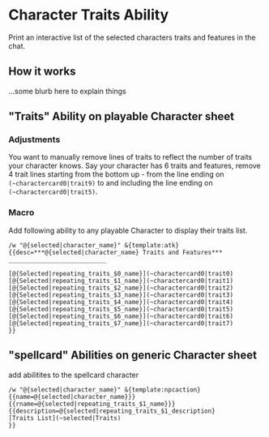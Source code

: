 # Character Traits Ability
Print an interactive list of the selected characters traits and features in the chat.

## How it works
...some blurb here to explain things

## "Traits" Ability on playable Character sheet

### Adjustments
You want to manually remove lines of traits to reflect the number of traits your character knows. Say your character has 6 traits and features, remove 4 trait lines starting from the bottom up - from the line ending on `(~charactercard0|trait9)` to and including the line ending on `(~charactercard0|trait5)`.

### Macro
Add following ability to any playable Character to display their traits list.



```
/w "@{selected|character_name}" &{template:atk} {{desc=***@{selected|character_name} Traits and Features***
___________________________

[@{Selected|repeating_traits_$0_name}](~charactercard0|trait0)
[@{Selected|repeating_traits_$1_name}](~charactercard0|trait1)
[@{Selected|repeating_traits_$2_name}](~charactercard0|trait2)
[@{Selected|repeating_traits_$3_name}](~charactercard0|trait3)
[@{Selected|repeating_traits_$4_name}](~charactercard0|trait4)
[@{Selected|repeating_traits_$5_name}](~charactercard0|trait5)
[@{Selected|repeating_traits_$6_name}](~charactercard0|trait6)
[@{Selected|repeating_traits_$7_name}](~charactercard0|trait7)
}}

```

## "spellcard" Abilities on generic Character sheet
add abilitites to the spellcard character



```
/w "@{selected|character_name}" &{template:npcaction} {{name=@{selected|character_name}}} {{rname=@{selected|repeating_traits_$1_name}}} {{description=@{selected|repeating_traits_$1_description}
[Traits List](~selected|Traits)
}}

```

